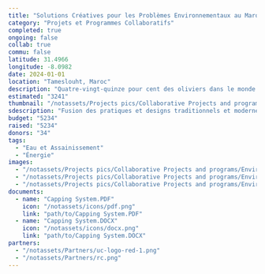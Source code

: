 ```yaml
---
title: "Solutions Créatives pour les Problèmes Environnementaux au Maroc et dans la Région Méditerranéenne"
category: "Projets et Programmes Collaboratifs"
completed: true
ongoing: false
collab: true
commu: false
latitude: 31.4966
longitude: -8.0982
date: 2024-01-01
location: "Tameslouht, Maroc"
description: "Quatre-vingt-quinze pour cent des oliviers dans le monde se trouvent dans la région méditerranéenne. Par conséquent, de nombreuses municipalités ont du mal à trouver une solution pour les eaux usées produites par la production d'huile d'olive. La région de Marrakech-Safi affronte des défis environnementaux supplémentaires dans le secteur artisanal, notamment à Tameslouht. En raison de son climat aride, le bois est rare, ce qui contraint les potiers à brûler des pneus pour alimenter leurs fours. Lors de la recherche de designs alternatifs pour le secteur de la poterie à Tameslouht, il est important de fusionner consciemment les pratiques et designs traditionnels avec les pratiques et designs modernes. L'étude de cas EnergyXchange a été la pierre angulaire de la thèse et le point de départ pour le développement du projet de four à gaz alimenté par les déchets à Tameslouht, utilisant du gaz méthane qui utilise les eaux usées comme substrat pour la production et les déchets solides pour la combustion."
estimated: "3241"
thumbnail: "/notassets/Projects pics/Collaborative Projects and programs/Environemtal Issues/pic1.webp"
sdescription: "Fusion des pratiques et designs traditionnels et modernes"
budget: "5234"
raised: "5234"
donors: "34"
tags:
  - "Eau et Assainissement"
  - "Énergie"
images:
  - "/notassets/Projects pics/Collaborative Projects and programs/Environemtal Issues/pic1.webp"
  - "/notassets/Projects pics/Collaborative Projects and programs/Environemtal Issues/pic2.webp"
  - "/notassets/Projects pics/Collaborative Projects and programs/Environemtal Issues/pic3.webp"
documents:
  - name: "Capping System.PDF"
    icon: "/notassets/icons/pdf.png"
    link: "path/to/Capping System.PDF"
  - name: "Capping System.DOCX"
    icon: "/notassets/icons/docx.png"
    link: "path/to/Capping System.DOCX"
partners:
  - "/notassets/Partners/uc-logo-red-1.png"
  - "/notassets/Partners/rc.png"
---
```

